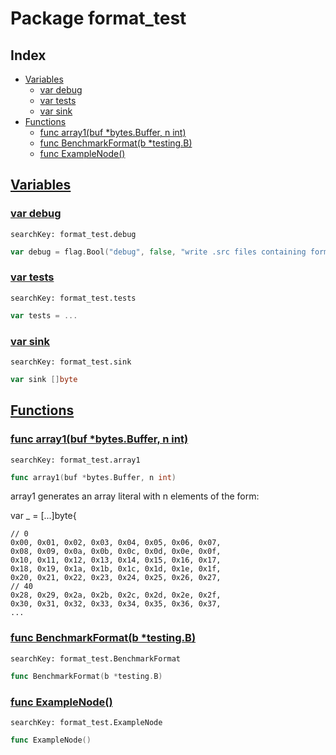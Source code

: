 # Package format_test

## Index

* [Variables](#var)
    * [var debug](#debug)
    * [var tests](#tests)
    * [var sink](#sink)
* [Functions](#func)
    * [func array1(buf *bytes.Buffer, n int)](#array1)
    * [func BenchmarkFormat(b *testing.B)](#BenchmarkFormat)
    * [func ExampleNode()](#ExampleNode)


## <a id="var" href="#var">Variables</a>

### <a id="debug" href="#debug">var debug</a>

```
searchKey: format_test.debug
```

```Go
var debug = flag.Bool("debug", false, "write .src files containing formatting input; for debugging")
```

### <a id="tests" href="#tests">var tests</a>

```
searchKey: format_test.tests
```

```Go
var tests = ...
```

### <a id="sink" href="#sink">var sink</a>

```
searchKey: format_test.sink
```

```Go
var sink []byte
```

## <a id="func" href="#func">Functions</a>

### <a id="array1" href="#array1">func array1(buf *bytes.Buffer, n int)</a>

```
searchKey: format_test.array1
```

```Go
func array1(buf *bytes.Buffer, n int)
```

array1 generates an array literal with n elements of the form: 

var _ = [...]byte{ 

```
// 0
0x00, 0x01, 0x02, 0x03, 0x04, 0x05, 0x06, 0x07,
0x08, 0x09, 0x0a, 0x0b, 0x0c, 0x0d, 0x0e, 0x0f,
0x10, 0x11, 0x12, 0x13, 0x14, 0x15, 0x16, 0x17,
0x18, 0x19, 0x1a, 0x1b, 0x1c, 0x1d, 0x1e, 0x1f,
0x20, 0x21, 0x22, 0x23, 0x24, 0x25, 0x26, 0x27,
// 40
0x28, 0x29, 0x2a, 0x2b, 0x2c, 0x2d, 0x2e, 0x2f,
0x30, 0x31, 0x32, 0x33, 0x34, 0x35, 0x36, 0x37,
...

```
### <a id="BenchmarkFormat" href="#BenchmarkFormat">func BenchmarkFormat(b *testing.B)</a>

```
searchKey: format_test.BenchmarkFormat
```

```Go
func BenchmarkFormat(b *testing.B)
```

### <a id="ExampleNode" href="#ExampleNode">func ExampleNode()</a>

```
searchKey: format_test.ExampleNode
```

```Go
func ExampleNode()
```

